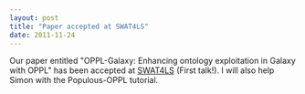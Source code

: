 ```yaml
---
layout: post
title: "Paper accepted at SWAT4LS"
date: 2011-11-24
---
```


Our paper entitled "OPPL-Galaxy: Enhancing ontology exploitation in Galaxy with OPPL" has been accepted at <a href="http://www.swat4ls.org/workshops/london2011/scientific-programme/">SWAT4LS</a> (First talk!). I will also help Simon with the Populous-OPPL tutorial.
